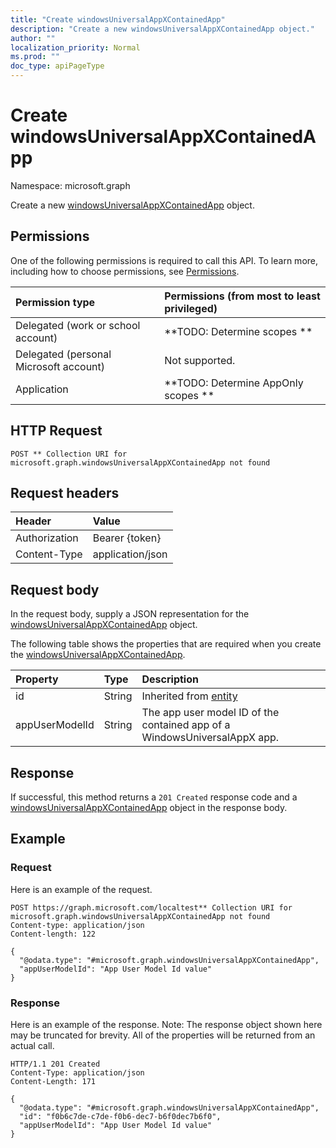 ```yaml
---
title: "Create windowsUniversalAppXContainedApp"
description: "Create a new windowsUniversalAppXContainedApp object."
author: ""
localization_priority: Normal
ms.prod: ""
doc_type: apiPageType
---
```


# Create windowsUniversalAppXContainedApp

Namespace: microsoft.graph

Create a new [windowsUniversalAppXContainedApp](../resources/windowsuniversalappxcontainedapp.md) object.

## Permissions
One of the following permissions is required to call this API. To learn more, including how to choose permissions, see [Permissions](/concepts/permissions-reference.md).

|Permission type|Permissions (from most to least privileged)|
|:---|:---|
|Delegated (work or school account)|**TODO: Determine scopes **|
|Delegated (personal Microsoft account)|Not supported.|
|Application|**TODO: Determine AppOnly scopes **|

## HTTP Request
<!-- {
  "blockType": "ignored"
}
-->
``` http
POST ** Collection URI for microsoft.graph.windowsUniversalAppXContainedApp not found
```

## Request headers
|Header|Value|
|:---|:---|
|Authorization|Bearer {token}|
|Content-Type|application/json|

## Request body
In the request body, supply a JSON representation for the [windowsUniversalAppXContainedApp](../resources/windowsuniversalappxcontainedapp.md) object.

The following table shows the properties that are required when you create the [windowsUniversalAppXContainedApp](../resources/windowsuniversalappxcontainedapp.md).

|Property|Type|Description|
|:---|:---|:---|
|id|String| Inherited from [entity](../resources/entity.md)|
|appUserModelId|String|The app user model ID of the contained app of a WindowsUniversalAppX app.|



## Response
If successful, this method returns a `201 Created` response code and a [windowsUniversalAppXContainedApp](../resources/windowsuniversalappxcontainedapp.md) object in the response body.

## Example

### Request
Here is an example of the request.
<!-- {
  "blockType": "request",
  "name": "create_windowsuniversalappxcontainedapp_from_"
}
-->
``` http
POST https://graph.microsoft.com/localtest** Collection URI for microsoft.graph.windowsUniversalAppXContainedApp not found
Content-type: application/json
Content-length: 122

{
  "@odata.type": "#microsoft.graph.windowsUniversalAppXContainedApp",
  "appUserModelId": "App User Model Id value"
}
```

### Response
Here is an example of the response. Note: The response object shown here may be truncated for brevity. All of the properties will be returned from an actual call.
<!-- {
  "blockType": "response",
  "truncated": true,
  "@odata.type": "microsoft.graph.windowsuniversalappxcontainedapp"
}
-->
``` http
HTTP/1.1 201 Created
Content-Type: application/json
Content-Length: 171

{
  "@odata.type": "#microsoft.graph.windowsUniversalAppXContainedApp",
  "id": "f0b6c7de-c7de-f0b6-dec7-b6f0dec7b6f0",
  "appUserModelId": "App User Model Id value"
}
```

